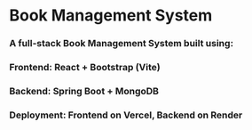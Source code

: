 # Book Management System

### A full-stack Book Management System built using:

### Frontend: React + Bootstrap (Vite)

### Backend: Spring Boot + MongoDB

### Deployment: Frontend on Vercel, Backend on Render


